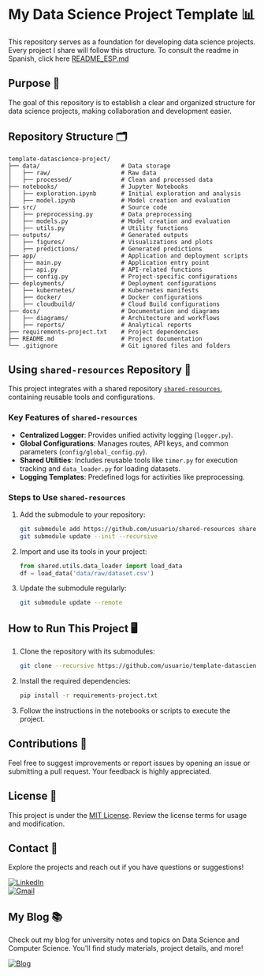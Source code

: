 # My Data Science Project Template 📊

This repository serves as a foundation for developing data science projects. Every project I share will follow this structure. To consult the readme in Spanish, click here [README_ESP.md](https://github.com/sofiavalino/template-datascience-project/README_ESP.md)

## Purpose 🎯

The goal of this repository is to establish a clear and organized structure for data science projects, making collaboration and development easier.

## Repository Structure 🗂

```plaintext
template-datascience-project/
├── data/                       # Data storage
│   ├── raw/                    # Raw data
│   ├── processed/              # Clean and processed data
├── notebooks/                  # Jupyter Notebooks
│   ├── exploration.ipynb       # Initial exploration and analysis
│   ├── model.ipynb             # Model creation and evaluation
├── src/                        # Source code
│   ├── preprocessing.py        # Data preprocessing
│   ├── models.py               # Model creation and evaluation
│   ├── utils.py                # Utility functions
├── outputs/                    # Generated outputs
│   ├── figures/                # Visualizations and plots
│   ├── predictions/            # Generated predictions
├── app/                        # Application and deployment scripts
│   ├── main.py                 # Application entry point
│   ├── api.py                  # API-related functions
│   ├── config.py               # Project-specific configurations
├── deployments/                # Deployment configurations
│   ├── kubernetes/             # Kubernetes manifests
│   ├── docker/                 # Docker configurations
│   ├── cloudbuild/             # Cloud Build configurations
├── docs/                       # Documentation and diagrams
│   ├── diagrams/               # Architecture and workflows
│   ├── reports/                # Analytical reports
├── requirements-project.txt    # Project dependencies
├── README.md                   # Project documentation
└── .gitignore                  # Git ignored files and folders
```

## Using `shared-resources` Repository 🔧

This project integrates with a shared repository [`shared-resources`](https://github.com/sofiavalino/shared-resources), containing reusable tools and configurations.

### Key Features of `shared-resources`

- **Centralized Logger**: Provides unified activity logging (`logger.py`).
- **Global Configurations**: Manages routes, API keys, and common parameters (`config/global_config.py`).
- **Shared Utilities**: Includes reusable tools like `timer.py` for execution tracking and `data_loader.py` for loading datasets.
- **Logging Templates**: Predefined logs for activities like preprocessing.

### Steps to Use `shared-resources`

1. Add the submodule to your repository:
   ```bash
   git submodule add https://github.com/usuario/shared-resources shared/
   git submodule update --init --recursive
   ```

2. Import and use its tools in your project:
   ```python
   from shared.utils.data_loader import load_data
   df = load_data('data/raw/dataset.csv')
   ```

3. Update the submodule regularly:
   ```bash
   git submodule update --remote
   ```

## How to Run This Project 🖥️

1. Clone the repository with its submodules:
   ```bash
   git clone --recursive https://github.com/usuario/template-datascience-project.git
   ```

2. Install the required dependencies:
   ```bash
   pip install -r requirements-project.txt
   ```

3. Follow the instructions in the notebooks or scripts to execute the project.

## Contributions 🤝

Feel free to suggest improvements or report issues by opening an issue or submitting a pull request. Your feedback is highly appreciated.

## License 📜

This project is under the [MIT License](https://github.com/usuario/template-datascience-project/blob/main/LICENSE). Review the license terms for usage and modification.

## Contact 📧

Explore the projects and reach out if you have questions or suggestions!

[![LinkedIn](https://img.shields.io/badge/-LinkedIn-0077B5?logo=linkedin&logoColor=white&style=flat-square)](https://www.linkedin.com/in/sofiavalino/)  
[![Gmail](https://img.shields.io/badge/-Gmail-D14836?logo=gmail&logoColor=white&style=flat-square)](mailto:valinosofia@gmail.com)

## My Blog 📚

Check out my blog for university notes and topics on Data Science and Computer Science. You'll find study materials, project details, and more!

[![Blog](https://affable-valinosofia.wordpress.com/wp-content/uploads/2024/07/site-logo.png?w=88&h=88)](https://affable-valinosofia.wordpress.com/)